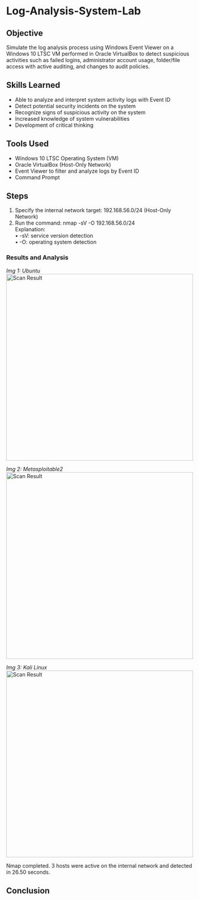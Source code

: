 # Log-Analysis-System-Lab

## Objective

Simulate the log analysis process using Windows Event Viewer on a Windows 10 LTSC VM performed in Oracle VirtualBox to detect suspicious activities such as failed logins, administrator account usage, folder/file access with active auditing, and changes to audit policies.

## Skills Learned

- Able to analyze and interpret system activity logs with Event ID
- Detect potential security incidents on the system
- Recognize signs of suspicious activity on the system
- Increased knowledge of system vulnerabilities
- Development of critical thinking

## Tools Used

- Windows 10 LTSC Operating System (VM)
- Oracle VirtualBox (Host-Only Network)
- Event Viewer to filter and analyze logs by Event ID
- Command Prompt

## Steps

1. Specify the internal network target: 192.168.56.0/24 (Host-Only Network)
2. Run the command: nmap -sV -O 192.168.56.0/24 <br>
Explanation: <br>
• -sV: service version detection <br>
• -O: operating system detection

### Results and Analysis

<i>Img 1: Ubuntu </i> <br>
<img src="images/nmap1.png" alt="Scan Result" width="500"/>

<i>Img 2: Metasploitable2 </i> <br>
<img src="images/nmap2.png" alt="Scan Result" width="500"/>

<i>Img 3: Kali Linux </i> <br>
<img src="images/nmap3.png" alt="Scan Result" width="500"/> <br>

Nmap completed. 3 hosts were active on the internal network and detected in 26.50 seconds.

## Conclusion


